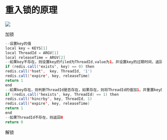 # 重入锁的原理

![](./image/Snipaste_2023-12-06_16-31-51.png)

加锁

```java
--设置key的值
local key = KEYS[1]
local ThreadId = ARGV[1]
local releaseTime = ARGV[2]
--如果key不存在，则设置key的filed为ThreadId,value为1，并设置key的过期时间，返回1
if (redis.call('exists', key) == 0) then
redis.call('hset',  key, ThreadId, '1')
redis.call('expire', key, releaseTime)
return 1
end
--如果key存在，则判断ThreadId是否存在，如果存在，则将ThreadId的值加1，并重置key的过期时间，返回1
if (redis.call('hexists', key, ThreadId) == 1) then
redis.call('hincrby', key, ThreadId, 1)
redis.call('expire', key, releaseTime)
return 1
end
--如果ThreadId不存在，则返回0
return 0
```

解锁

```java

```

